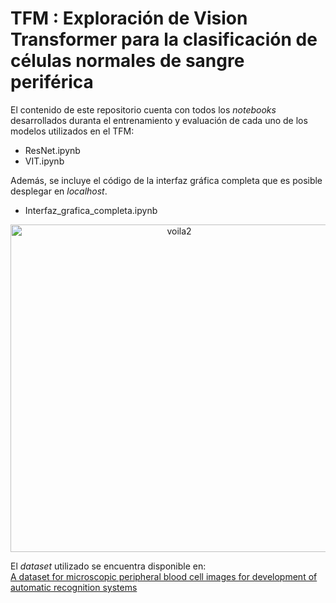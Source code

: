 # TFM : Exploración de Vision Transformer para la clasificación de células normales de sangre periférica

El contenido de este repositorio cuenta con todos los *notebooks* desarrollados duranta el entrenamiento y evaluación de cada uno de los modelos utilizados en el TFM:

- ResNet.ipynb
- VIT.ipynb

Además, se incluye el código de la interfaz gráfica completa que es posible desplegar en *localhost*. 

- Interfaz_grafica_completa.ipynb

<p align="center">
   <img width="524" alt="voila2" src="https://user-images.githubusercontent.com/64076457/120671474-b4598600-c491-11eb-99a1-e3ae4556c93e.png">
</p>

El *dataset* utilizado se encuentra disponible en:  
[A dataset for microscopic peripheral blood cell images for development of automatic recognition systems](https://data.mendeley.com/datasets/snkd93bnjr/1 "https://data.mendeley.com/datasets/snkd93bnjr/1") 


